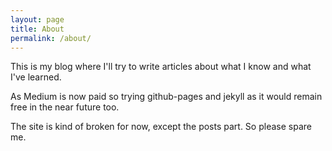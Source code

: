 ```yaml
---
layout: page
title: About
permalink: /about/
---
```


This is my blog where I'll try to write articles about what I know and what I've learned.

As Medium is now paid so trying github-pages and jekyll as it would remain free in the near future too.

The site is kind of broken for now, except the posts part. So please spare me.